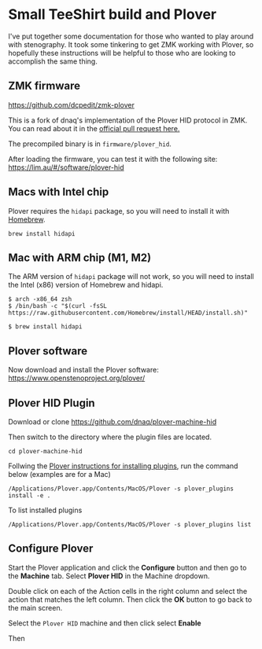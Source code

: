 # Small TeeShirt build and Plover

I've put together some documentation for those who wanted to play around with stenography.  It took some tinkering to get ZMK working with Plover, so hopefully these instructions will be helpful to those who are looking to accomplish the same thing.

## ZMK firmware

https://github.com/dcpedit/zmk-plover

This is a fork of dnaq's implementation of the Plover HID protocol in ZMK.  You can read about it in the [official pull request here.](https://github.com/zmkfirmware/zmk/pull/962)

The precompiled binary is in `firmware/plover_hid`.

After loading the firmware, you can test it with the following site:
https://lim.au/#/software/plover-hid

## Macs with Intel chip

Plover requires the `hidapi` package, so you will need to install it with [Homebrew](https://brew.sh/).

```
brew install hidapi
```

## Mac with ARM chip (M1, M2)

The ARM version of `hidapi` package will not work, so you will need to install the Intel (x86) version of Homebrew and hidapi.

```
$ arch -x86_64 zsh
$ /bin/bash -c "$(curl -fsSL https://raw.githubusercontent.com/Homebrew/install/HEAD/install.sh)"
```

```
$ brew install hidapi
```

## Plover software

Now download and install the Plover software: https://www.openstenoproject.org/plover/


## Plover HID Plugin

Download or clone https://github.com/dnaq/plover-machine-hid

Then switch to the directory where the plugin files are located.

```
cd plover-machine-hid
```

Follwing the [Plover instructions for installing plugins](https://plover.readthedocs.io/en/latest/plugins.html), run the command below (examples are for a Mac)

```
/Applications/Plover.app/Contents/MacOS/Plover -s plover_plugins install -e .
```

To list installed plugins

```
/Applications/Plover.app/Contents/MacOS/Plover -s plover_plugins list
```

## Configure Plover

Start the Plover application and click the **Configure** button and then go to the **Machine** tab.  Select **Plover HID** in the Machine dropdown.

Double click on each of the Action cells in the right column and select the action that matches the left column.  Then click the **OK** button to go back to the main screen.

Select the `Plover HID` machine and then click select **Enable**


Then 